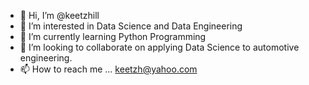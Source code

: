 - 👋 Hi, I’m @keetzhill
- 👀 I’m interested in Data Science and Data Engineering
- 🌱 I’m currently learning Python Programming
- 💞️ I’m looking to collaborate on applying Data Science to automotive engineering. 
- 📫 How to reach me ... keetzh@yahoo.com

<!---
keetzhill/keetzhill is a ✨ special ✨ repository because its `README.md` (this file) appears on your GitHub profile.
You can click the Preview link to take a look at your changes.
--->
